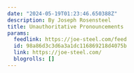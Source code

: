 ```yaml
---
date: "2024-05-19T01:23:46.650388Z"
description: By Joseph Rosensteel
title: Unauthoritative Pronouncements
params:
  feedlink: https://joe-steel.com/feed
  id: 98a86d3c3d6a3a1dc116869218d4075b
  link: https://joe-steel.com/
  blogrolls: []
---
```

